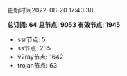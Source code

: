 更新时间2022-08-20 17:40:38

**总订阅: 64**
**总节点: 9053**
**有效节点: 1945**
- ssr节点: 5
- ss节点: 235
- v2ray节点: 1642
- trojan节点: 63
